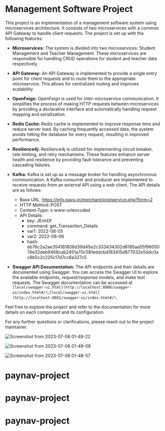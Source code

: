 # Management Software Project

This project is an implementation of a management software system using microservices architecture. It consists of two microservices with a common API Gateway to handle client requests. The project is set up with the following features:

- **Microservices:** The system is divided into two microservices: Student Management and Teacher Management. These microservices are responsible for handling CRUD operations for student and teacher data respectively.

- **API Gateway:** An API Gateway is implemented to provide a single entry point for client requests and to route them to the appropriate microservice. This allows for centralized routing and improves scalability.

- **OpenFeign:** OpenFeign is used for inter-microservice communication. It simplifies the process of making HTTP requests between microservices by providing a declarative interface and automatically handling request mapping and serialization.

- **Redis Cache:** Redis cache is implemented to improve response time and reduce server load. By caching frequently accessed data, the system avoids hitting the database for every request, resulting in improved performance.

- **Resilience4j:** Resilience4j is utilized for implementing circuit breaker, rate limiting, and retry mechanisms. These features enhance server health and resilience by providing fault tolerance and preventing cascading failures.

- **Kafka:** Kafka is set up as a message broker for handling asynchronous communication. A Kafka consumer and producer are implemented to receive requests from an external API using a web client. The API details are as follows:

  - Base URL: https://info.payu.in/merchant/postservice.php?form=2
  - HTTP Method: POST
  - Content-Type: x-www-urlencoded
  - API Details:
    - key: JEnhDf
    - command: get_Transaction_Details
    - var1: 2022-08-05
    - var2: 2022-08-06
    - hash: eb76c2a2ae354161808d39d45e2c333434302d6185aa55f9605074e32deb9468cab2451a70c581eddcbd183415d877032e5ddc0ac8b5c2c225c17d7cc6a327c5

- **Swagger API Documentation:** The API endpoints and their details are documented using Swagger. You can access the Swagger UI to explore the available endpoints, request/response models, and make test requests. The Swagger documentation can be accessed at `[local/swagger-ui.html](http://localhost:8080/swagger-ui/index.html#/)`,`[local/swagger-ui.html](http://localhost:8081/swagger-ui/index.html#/)`.

Feel free to explore the project and refer to the documentation for more details on each component and its configuration.

For any further questions or clarifications, please reach out to the project maintainer.

![Screenshot from 2023-07-08 01-49-22](https://github.com/cs-mshr/paynav-project/assets/95642555/719238a4-db60-41d3-a587-aa7c5631e2fc)


![Screenshot from 2023-07-08 01-49-08](https://github.com/cs-mshr/paynav-project/assets/95642555/ca3e1085-e43b-42a6-ae4b-359bbd7742bc)


![Screenshot from 2023-07-08 01-48-57](https://github.com/cs-mshr/paynav-project/assets/95642555/1a52dfef-f373-467c-9d09-a4b199cce8b8)
# paynav-project
# paynav-project
# paynav-project
